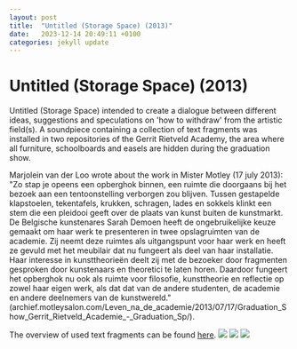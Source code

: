 ```yaml
---
layout: post
title:  "Untitled (Storage Space) (2013)"
date:   2023-12-14 20:49:11 +0100
categories: jekyll update
---
```



# Untitled (Storage Space) (2013)

Untitled (Storage Space) intended to create a dialogue between different
ideas, suggestions and speculations on 'how to withdraw' from the
artistic field(s). A soundpiece containing a collection of text
fragments was installed in two repositories of the Gerrit Rietveld
Academy, the area where all furniture, schoolboards and easels are
hidden during the graduation show.

Marjolein van der Loo wrote about the work in Mister Motley (17 july
2013):\
"Zo stap je opeens een opberghok binnen, een ruimte die doorgaans bij
het bezoek aan een tentoonstelling verborgen zou blijven. Tussen
gestapelde klapstoelen, tekentafels, krukken, schragen, lades en sokkels
klinkt een stem die een pleidooi geeft over de plaats van kunst buiten
de kunstmarkt. De Belgische kunstenares Sarah Demoen heeft de
ongebruikelijke keuze gemaakt om haar werk te presenteren in twee
opslagruimten van de academie. Zij neemt deze ruimtes als uitgangspunt
voor haar werk en heeft ze gevuld met het meubilair dat nu fungeert als
deel van haar installatie. Haar interesse in kunsttheorieën deelt zij
met de bezoeker door fragmenten gesproken door kunstenaars en theoretici
te laten horen. Daardoor fungeert het opberghok nu ook als ruimte voor
filosofie, kunsttheorie en reflectie op zowel haar eigen werk, als dat
dat van de andere studenten, de academie en andere deelnemers van de
kunstwereld."\
(archief.motleysalon.com/Leven_na_de_academie/2013/07/17/Graduation_Show_Gerrit_Rietveld_Academie\_-\_Graduation_Sp/).

The overview of used text fragments can be found
[here](http://www.threeowlsonachestofdrawers.net/wp-content/uploads/2017/02/Fragments_storagespace.pdf).
![](http://www.threeowlsonachestofdrawers.net/wp-content/uploads/2017/02/IMG_6169.jpg)
![](http://www.threeowlsonachestofdrawers.net/wp-content/uploads/2017/02/IMG_6164.jpg)
![](http://www.threeowlsonachestofdrawers.net/wp-content/uploads/2017/02/IMG_6004.jpg)